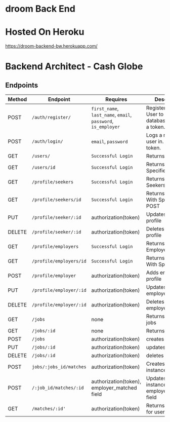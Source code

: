 # droom Back End

# Hosted On Heroku 
https://droom-backend-bw.herokuapp.com/

# Backend Architect - Cash Globe

## Endpoints
| Method | Endpoint               | Requires                        | Description                                                             |
| ------ | ---------------------- | ------------------------------- | ----------------------------------------------------------------------- |
| POST   | `/auth/register/`      | `first_name`, `last_name`, `email`, `password`, `is_employer`| Registers a New User to our database. Creates a token.                  |
| POST   | `/auth/login/`         | `email`, `password`          | Logs a returning user in. Creates a token.           
| GET   | `/users/`         | `Successful Login`          | Returns All Users
| GET   | `/users/id`         | `Successful Login`          |  Returns User With Specified Id      
| GET   | `/profile/seekers`         | `Successful Login`          |  Returns All Seekers        
| GET   | `/profile/seekers/id`         | `Successful Login`          |  Returns Seeker With Specified Id   POST | `/profile/seeker` | authorization(token) | Adds seeker’s profile
PUT | `/profile/seeker/:id` | authorization(token) | Updates seekers profile
DELETE | `/profile/seeker/:id` | authorization(token) | Deletes seeekers profile   
| GET   | `/profile/employers`         | `Successful Login`          |  Returns All Employers    
| GET   | `/profile/employers/id`         | `Successful Login`          |  Returns Employer With Specified Id   
POST | `/profile/employer` | authorization(token) | Adds employer’s profile
PUT | `/profile/employer/:id` | authorization(token) | Updates selected employer
DELETE | `/profile/employer/:id` | authorization(token) | Deletes selected employer
GET | `/jobs` | none | Returns a list of jobs
GET | `/jobs/:id` | none | Returns job with id
POST | `/jobs` | authorization(token) | creates new job
PUT | `/jobs/:id` | authorization(token) | updates job
DELETE | `/jobs/:id` | authorization(token) | deletes job
POST | `jobs/:jobs_id/matches` | authorization(token) | Creates a matched instance for user
POST | `/:job_id/matches/:id` | authorization(token), employer_matched field | Updates matched instance to have employer_matched field
GET | `/matches/:id'` | authorization(token)| Returns matches for user